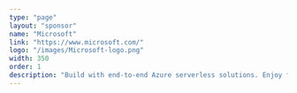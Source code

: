 ```yaml
---
type: "page"
layout: "sponsor"
name: "Microsoft"
link: "https://www.microsoft.com/"
logo: "/images/Microsoft-logo.png"
width: 350
order: 1
description: "Build with end-to-end Azure serverless solutions. Enjoy freedom from infrastructure management no matter what type of application you’re building or technologies you’re using. Choose from a range of serverless execution environments, fully managed services, and a comprehensive set of developer tools and services to build your applications."
---
```

